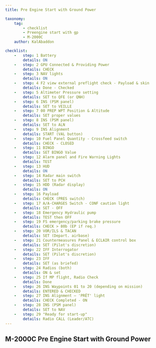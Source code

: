 ```yaml
---
title: Pre Engine Start with Ground Power

taxonomy:
    tag:
        - checklist
        - Preengine start with gp
        - M-2000C
    author: KalAbaddon

checklist:
    -   step: 1 Battery 
        details: ON 
    -   step: 2 GPU Connected & Providing Power  
        details: CHECK 
    -   step: 3 NAV lights  
        details: ON  
    -   step: 4 F2 view external preflight check - Payload & skin   
        details: Done - Checked  
    -   step: 5 Altimeter Pressure setting  
        details: SET to QFE (or QNH)  
    -   step: 6 INS (PSM panel)  
        details: SET to VEILLE  
    -   step: 7 00 PREP WPT Position & Altitude  
        details: SET proper values  
    -   step: 8 INS (PSM panel)  
        details: SET to ALN  
    -   step: 9 INS Alignment  
        details: START (VAL button)  
    -   step: 10 Fuel Panel Quantity - Crossfeed switch  
        details: CHECK - CLOSED  
    -   step: 11 BINGO  
        details: SET BINGO Value  
    -   step: 12 Alarm panel and Fire Warning Lights  
        details: TEST  
    -   step: 13 HUD  
        details: ON  
    -   step: 14 Radar main switch  
        details: SET to PCH  
    -   step: 15 HDD (Radar display)  
        details: ON  
    -   step: 16 Payload  
        details: CHECK (PRES switch)  
    -   step: 17 A/A-CHARGES Switch - CONF caution light  
        details: SET - OFF  
    -   step: 18 Emergency Hydraulic pump  
        details: TEST then OFF  
    -   step: 19 FS emergency/parking brake pressure  
        details: CHECK > 80b (EP if req.)  
    -   step: 20 VOR/ILS & TACAN  
        details: SET (Depart. airbase)  
    -   step: 21 Countermeasures Panel & ECLAIR control box  
        details: SET (Pilot's discretion)  
    -   step: 22 IFF Interrogator  
        details: SET (Pilot's discretion)  
    -   step: 23 IFF  
        details: SET (as briefed)  
    -   step: 24 Radios (both)  
        details: ON & set  
    -   step: 25 If MP flight, Radio Check  
        details: Done  
    -   step: 26 INS Waypoints 01 to 20 (depending on mission)  
        details: ENTERED & CHECKED  
    -   step: 27 INS Alignment – 'PRÊT' light  
        details: CHECK Completed - ON  
    -   step: 28 INS (PSM panel)  
        details: SET to NAV  
    -   step: 29 "Ready for start-up"  
        details: Radio CALL (Leader/ATC)
---
```


## M-2000C Pre Engine Start with Ground Power

